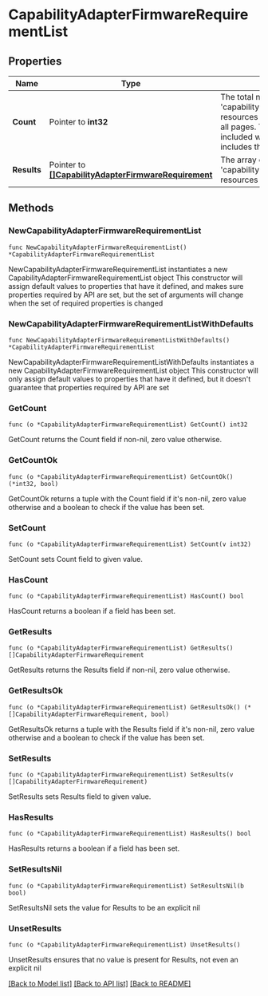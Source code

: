 # CapabilityAdapterFirmwareRequirementList

## Properties

Name | Type | Description | Notes
------------ | ------------- | ------------- | -------------
**Count** | Pointer to **int32** | The total number of &#39;capability.AdapterFirmwareRequirement&#39; resources matching the request, accross all pages. The &#39;Count&#39; attribute is included when the HTTP GET request includes the &#39;$inlinecount&#39; parameter. | [optional] 
**Results** | Pointer to [**[]CapabilityAdapterFirmwareRequirement**](CapabilityAdapterFirmwareRequirement.md) | The array of &#39;capability.AdapterFirmwareRequirement&#39; resources matching the request. | [optional] 

## Methods

### NewCapabilityAdapterFirmwareRequirementList

`func NewCapabilityAdapterFirmwareRequirementList() *CapabilityAdapterFirmwareRequirementList`

NewCapabilityAdapterFirmwareRequirementList instantiates a new CapabilityAdapterFirmwareRequirementList object
This constructor will assign default values to properties that have it defined,
and makes sure properties required by API are set, but the set of arguments
will change when the set of required properties is changed

### NewCapabilityAdapterFirmwareRequirementListWithDefaults

`func NewCapabilityAdapterFirmwareRequirementListWithDefaults() *CapabilityAdapterFirmwareRequirementList`

NewCapabilityAdapterFirmwareRequirementListWithDefaults instantiates a new CapabilityAdapterFirmwareRequirementList object
This constructor will only assign default values to properties that have it defined,
but it doesn't guarantee that properties required by API are set

### GetCount

`func (o *CapabilityAdapterFirmwareRequirementList) GetCount() int32`

GetCount returns the Count field if non-nil, zero value otherwise.

### GetCountOk

`func (o *CapabilityAdapterFirmwareRequirementList) GetCountOk() (*int32, bool)`

GetCountOk returns a tuple with the Count field if it's non-nil, zero value otherwise
and a boolean to check if the value has been set.

### SetCount

`func (o *CapabilityAdapterFirmwareRequirementList) SetCount(v int32)`

SetCount sets Count field to given value.

### HasCount

`func (o *CapabilityAdapterFirmwareRequirementList) HasCount() bool`

HasCount returns a boolean if a field has been set.

### GetResults

`func (o *CapabilityAdapterFirmwareRequirementList) GetResults() []CapabilityAdapterFirmwareRequirement`

GetResults returns the Results field if non-nil, zero value otherwise.

### GetResultsOk

`func (o *CapabilityAdapterFirmwareRequirementList) GetResultsOk() (*[]CapabilityAdapterFirmwareRequirement, bool)`

GetResultsOk returns a tuple with the Results field if it's non-nil, zero value otherwise
and a boolean to check if the value has been set.

### SetResults

`func (o *CapabilityAdapterFirmwareRequirementList) SetResults(v []CapabilityAdapterFirmwareRequirement)`

SetResults sets Results field to given value.

### HasResults

`func (o *CapabilityAdapterFirmwareRequirementList) HasResults() bool`

HasResults returns a boolean if a field has been set.

### SetResultsNil

`func (o *CapabilityAdapterFirmwareRequirementList) SetResultsNil(b bool)`

 SetResultsNil sets the value for Results to be an explicit nil

### UnsetResults
`func (o *CapabilityAdapterFirmwareRequirementList) UnsetResults()`

UnsetResults ensures that no value is present for Results, not even an explicit nil

[[Back to Model list]](../README.md#documentation-for-models) [[Back to API list]](../README.md#documentation-for-api-endpoints) [[Back to README]](../README.md)


